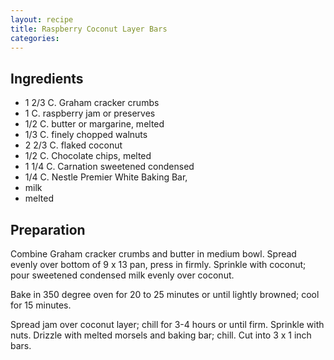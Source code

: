 ```yaml
---
layout: recipe
title: Raspberry Coconut Layer Bars
categories:
---
```


## Ingredients

- 1 2/3 C. Graham cracker crumbs
- 1 C. raspberry jam or preserves
- 1/2 C. butter or margarine, melted
- 1/3 C. finely chopped walnuts
- 2 2/3 C. flaked coconut
- 1/2 C. Chocolate chips, melted
- 1 1/4 C. Carnation sweetened condensed
- 1/4 C. Nestle Premier White Baking Bar,
- milk
- melted

## Preparation

Combine Graham cracker crumbs and butter in medium bowl.  Spread evenly over bottom of 9 x 13 pan, press in firmly.  Sprinkle with coconut; pour sweetened condensed milk evenly over coconut.Bake in 350 degree oven for 20 to 25 minutes or until lightly browned; cool for 15 minutes.Spread jam over coconut layer; chill for 3-4 hours or until firm.  Sprinkle with nuts.  Drizzle with melted morsels and baking bar; chill.  Cut into 3 x 1 inch bars.